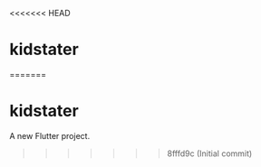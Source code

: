 <<<<<<< HEAD
# kidstater
=======
# kidstater

A new Flutter project.
>>>>>>> 8fffd9c (Initial commit)

